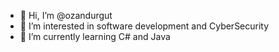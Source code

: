 - 👋 Hi, I’m @ozandurgut
- 👀 I’m interested in software development and CyberSecurity
- 🌱 I’m currently learning C# and Java


<!---
ozandurgut/ozandurgut is a ✨ special ✨ repository because its `README.md` (this file) appears on your GitHub profile.
You can click the Preview link to take a look at your changes.
--->
